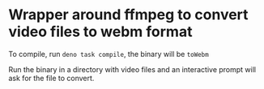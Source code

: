 # Wrapper around ffmpeg to convert video files to webm format

To compile, run `deno task compile`, the binary will be `toWebm`

Run the binary in a directory with video files and an interactive prompt will ask for the file to convert.
